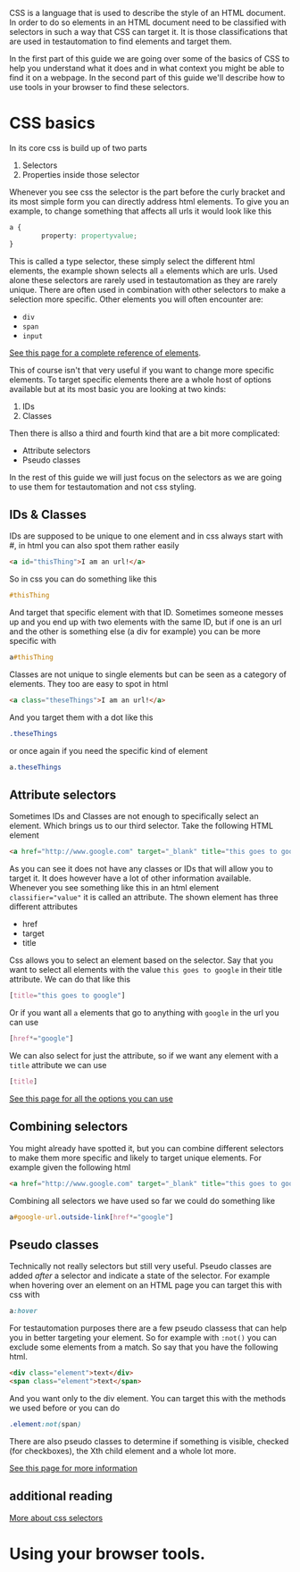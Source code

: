 CSS is a language that is used to describe the style of an HTML document. In order to do so elements in an HTML document need to be classified with selectors in such a way that CSS can target it. It is those classifications that are used in testautomation to find elements and target them. 

In the first part of this guide we are going over some of the basics of CSS to help you understand what it does and in what context you might be able to find it on a webpage. In the second part of this guide we'll describe how to use tools in your browser to find these selectors.


# CSS basics
In its core css is build up of two parts 

1. Selectors 
2. Properties inside those selector 

Whenever you see css the selector is the part before the curly bracket and its most simple form you can directly address html elements. To give you an example, to change something that affects all urls it would look like this 

```css
a {
        property: propertyvalue;
}
```

This is called a type selector, these simply select the different html elements, the  example shown selects all `a` elements which are urls. Used alone these selectors are rarely used in testautomation as they are rarely unique. There are often used in combination with other selectors to make a selection more specific. 
Other elements you will often encounter are: 

- `div`
- `span`
- `input`

[See this page for a complete reference of elements](https://developer.mozilla.org/en-US/docs/Web/HTML/Element).

This of course isn't that very useful if you want to change more specific elements. To target specific elements there are a whole host of options available but at its most basic you are looking at two kinds: 

1. IDs 
2. Classes

Then there is allso a third and fourth kind that are a bit more complicated: 

- Attribute selectors
- Pseudo classes

In the rest of this guide we will just focus on the selectors as we are going to use them for testautomation and not css styling. 

## IDs & Classes

IDs are supposed to be unique to one element and in css always start with #, in html you can also spot them rather easily 

```html
<a id="thisThing">I am an url!</a>
```
So in css you can do something like this 

```css
#thisThing
```

And target that specific element with that ID. Sometimes someone messes up and you end up with two elements with the same ID, but if one is an url and the other is something else (a div for example) you can be more specific with 

```css
a#thisThing
```


Classes are not unique to single elements but can be seen as a category of elements. They too are easy to spot in html

```html
<a class="theseThings">I am an url!</a>
```

And you target them with a dot like this 

```css
.theseThings
```

or once again if you need the specific kind of element 

```css
a.theseThings
```


## Attribute selectors

Sometimes IDs and Classes are not enough to specifically select an element. Which brings us to our third selector. 
Take the following HTML element

```html
<a href="http://www.google.com" target="_blank" title="this goes to google" >I am an url!</a>
```

As you can see it does not have any classes or IDs that will allow you to target it. It does however have a lot of other information available. Whenever you see something like this in an html element `classifier="value"` it is called an attribute. The shown element has three different attributes

- href
- target
- title

Css allows you to select an element based on the selector. Say that you want to select all elements with the value `this goes to google` in their title attribute. We can do that like this

```css
[title="this goes to google"]
```

Or if you want all `a` elements that go to anything with `google` in the url you can use 

```css
[href*="google"]
```

We can also select for just the attribute, so if we want any element with a `title` attribute we can use
```css
[title]
```

[See this page for all the options you can use](https://developer.mozilla.org/en-US/docs/Web/CSS/Attribute_selectors)

## Combining selectors 

You might already have spotted it, but you can combine different selectors to make them more specific and likely to target unique elements. For example given the following html 

```html
<a href="http://www.google.com" target="_blank" title="this goes to google" id="google-url" class="outside-link" >I am an url!</a>
```

Combining all selectors we have used so far we could do something like 

```css
a#google-url.outside-link[href*="google"]
```

## Pseudo classes
Technically not really selectors but still very useful. Pseudo classes are added *after* a selector and indicate a state of the selector. For example when hovering over an element on an HTML page you can target this with css with 

```css
a:hover
```

For testautomation purposes there are a few pseudo classess that can help you in better targeting your element. So for example with `:not()` you can exclude some elements from a match. So say that you have the following html. 

```html
<div class="element">text</div>
<span class="element">text</span>
``` 

And you want only to the div element.
You can target this with the methods we used before or you can do 

```css
.element:not(span)
```

There are also pseudo classes to determine if something is visible, checked (for checkboxes), the Xth child element and a whole lot more. 

[See this page for more information](https://developer.mozilla.org/en-US/docs/Web/CSS/Pseudo-classes)

## additional reading

[More about css selectors](https://developer.mozilla.org/en-US/docs/Web/CSS/CSS_Selectors)

# Using your browser tools.
